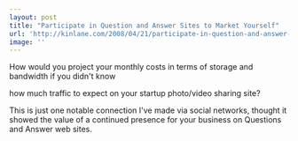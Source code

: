 ```yaml
---
layout: post
title: "Participate in Question and Answer Sites to Market Yourself"
url: 'http://kinlane.com/2008/04/21/participate-in-question-and-answer-sites-to-market-yourself/'
image: ''
---
```





How would you project your monthly costs in terms of storage and bandwidth if you didn't know

how much traffic to expect on your startup photo/video sharing site?



This is just one notable connection I've made via social networks, thought it showed the value of a continued presence for your business on Questions and Answer web sites.